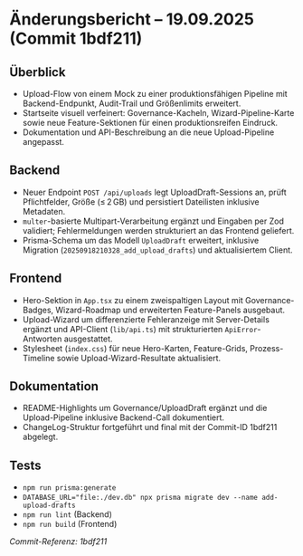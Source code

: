 # Änderungsbericht – 19.09.2025 (Commit 1bdf211)

## Überblick
- Upload-Flow von einem Mock zu einer produktionsfähigen Pipeline mit Backend-Endpunkt, Audit-Trail und Größenlimits erweitert.
- Startseite visuell verfeinert: Governance-Kacheln, Wizard-Pipeline-Karte sowie neue Feature-Sektionen für einen produktionsreifen Eindruck.
- Dokumentation und API-Beschreibung an die neue Upload-Pipeline angepasst.

## Backend
- Neuer Endpoint `POST /api/uploads` legt UploadDraft-Sessions an, prüft Pflichtfelder, Größe (≤ 2 GB) und persistiert Dateilisten inklusive Metadaten.
- `multer`-basierte Multipart-Verarbeitung ergänzt und Eingaben per Zod validiert; Fehlermeldungen werden strukturiert an das Frontend geliefert.
- Prisma-Schema um das Modell `UploadDraft` erweitert, inklusive Migration (`20250918210328_add_upload_drafts`) und aktualisiertem Client.

## Frontend
- Hero-Sektion in `App.tsx` zu einem zweispaltigen Layout mit Governance-Badges, Wizard-Roadmap und erweiterten Feature-Panels ausgebaut.
- Upload-Wizard um differenzierte Fehleranzeige mit Server-Details ergänzt und API-Client (`lib/api.ts`) mit strukturierten `ApiError`-Antworten ausgestattet.
- Stylesheet (`index.css`) für neue Hero-Karten, Feature-Grids, Prozess-Timeline sowie Upload-Wizard-Resultate aktualisiert.

## Dokumentation
- README-Highlights um Governance/UploadDraft ergänzt und die Upload-Pipeline inklusive Backend-Call dokumentiert.
- ChangeLog-Struktur fortgeführt und final mit der Commit-ID 1bdf211 abgelegt.

## Tests
- `npm run prisma:generate`
- `DATABASE_URL="file:./dev.db" npx prisma migrate dev --name add-upload-drafts`
- `npm run lint` (Backend)
- `npm run build` (Frontend)

_Commit-Referenz: 1bdf211_
